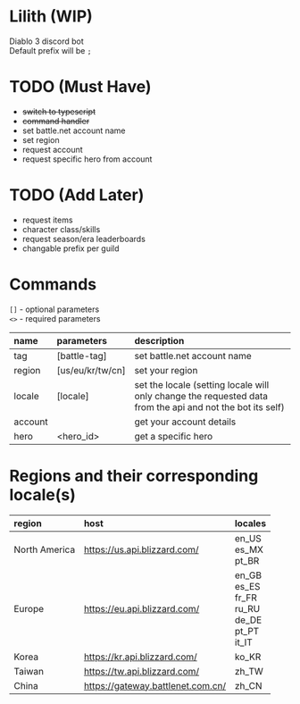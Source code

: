 # Lilith (WIP)
Diablo 3 discord bot \
Default prefix will be `;`

# TODO (Must Have)
- ~~switch to typescript~~
- ~~command handler~~
- set battle.net account name
- set region
- request account
- request specific hero from account

# TODO (Add Later)
- request items
- character class/skills
- request season/era leaderboards
- changable prefix per guild

# Commands
`[]` - optional parameters \
`<>` - required parameters

| name | parameters | description |
|:-|:-|:-|
| tag | [battle-tag] | set battle.net account name |
| region | [us/eu/kr/tw/cn] | set your region |
| locale | [locale] | set the locale (setting locale will only change the requested data from the api and not the bot its self) |
| account || get your account details |
| hero | <hero_id> | get a specific hero |

# Regions and their corresponding locale(s)
| region | host | locales |
|:-|:-|:-|
| North America | https://us.api.blizzard.com/ | en_US <br> es_MX <br> pt_BR |
| Europe | https://eu.api.blizzard.com/ | en_GB <br> es_ES <br> fr_FR <br> ru_RU <br> de_DE <br> pt_PT <br> it_IT |
| Korea | https://kr.api.blizzard.com/ | ko_KR |
| Taiwan | https://tw.api.blizzard.com/ | zh_TW |
| China | https://gateway.battlenet.com.cn/ | zh_CN |
